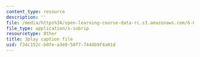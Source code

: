 ```yaml
---
content_type: resource
description: ''
file: /media/https%3A/open-learning-course-data-rc.s3.amazonaws.com/6-01sc-introduction-to-electrical-engineering-and-computer-science-i-spring-2011/f34c152cb8fea3e058f77444b9f4a01d_vcDBNyKvLcs.srt
file_type: application/x-subrip
resourcetype: Other
title: 3play caption file
uid: f34c152c-b8fe-a3e0-58f7-7444b9f4a01d
---
```

